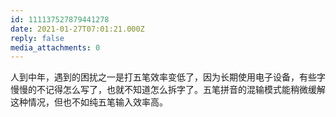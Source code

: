 ```yaml
---
id: 111137527879441278
date: 2021-01-27T07:01:21.000Z
reply: false
media_attachments: 0
---
```


人到中年，遇到的困扰之一是打五笔效率变低了，因为长期使用电子设备，有些字慢慢的不记得怎么写了，也就不知道怎么拆字了。五笔拼音的混输模式能稍微缓解这种情况，但也不如纯五笔输入效率高。

